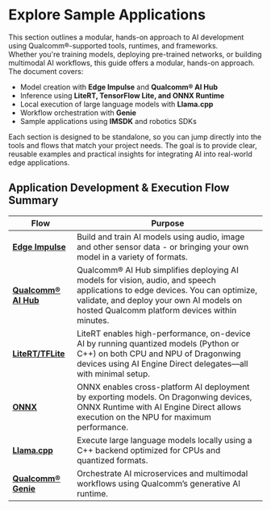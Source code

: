 # Explore Sample Applications 

This section outlines a modular, hands-on approach to AI development using Qualcomm®-supported tools, runtimes, and frameworks.  
Whether you're training models, deploying pre-trained networks, or building multimodal AI workflows, this guide offers a modular, hands-on approach.  
The document covers:  
* Model creation with **Edge Impulse** and **Qualcomm® AI Hub**  
* Inference using **LiteRT, TensorFlow Lite, and ONNX Runtime**  
* Local execution of large language models with **Llama.cpp**  
* Workflow orchestration with **Genie**  
* Sample applications using **IMSDK** and robotics SDKs 

Each section is designed to be standalone, so you can jump directly into the tools and flows that match your project needs. The goal is to provide clear, reusable examples and practical insights for integrating AI into real-world edge applications.

## Application Development & Execution Flow Summary

|Flow               |Purpose                                                                                               |
|-------------------|------------------------------------------------------------------------------------------------------|
|[**Edge Impulse**](../5.Application%20Development%20and%20Execution%20Guide/1.Building%20AI%20Models/1.edge_impulse.md)     |Build and train AI models using audio, image and other sensor data - or bringing your own model in a variety of formats.                       |
|[**Qualcomm® AI Hub**](../5.Application%20Development%20and%20Execution%20Guide/1.Building%20AI%20Models/2.qualcomm_ai_hub.md) |Qualcomm® AI Hub simplifies deploying AI models for vision, audio, and speech applications to edge devices. You can optimize, validate, and deploy your own AI models on hosted Qualcomm platform devices within minutes.|
|[**LiteRT/TFLite**](../5.Application%20Development%20and%20Execution%20Guide/2.Framework-Driven%20AI%20Sample%20Execution/3.litert_tflite.md)    |LiteRT enables high-performance, on-device AI by running quantized models (Python or C++) on both CPU and NPU of Dragonwing devices using AI Engine Direct delegates—all with minimal setup.| 
|[**ONNX**](../5.Application%20Development%20and%20Execution%20Guide/2.Framework-Driven%20AI%20Sample%20Execution/4.onnx.md)             |ONNX enables cross-platform AI deployment by exporting models. On Dragonwing devices, ONNX Runtime with AI Engine Direct allows execution on the NPU for maximum performance.| 
|[**Llama.cpp**](../5.Application%20Development%20and%20Execution%20Guide/2.Framework-Driven%20AI%20Sample%20Execution/5.llama_cpp.md)        | Execute large language models locally using a C++ backend optimized for CPUs and quantized formats.  |
|[**Qualcomm® Genie**](../5.Application%20Development%20and%20Execution%20Guide/2.Framework-Driven%20AI%20Sample%20Execution/6.genie.md)             | Orchestrate AI microservices and multimodal workflows using Qualcomm’s generative AI runtime.        |